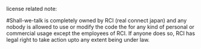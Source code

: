 license related note: 

#Shall-we-talk is completely owned by RCI (real connect japan) and any nobody is allowed to use or modify the code the for any kind of personal or commercial usage except the employees of RCI. If anyone does so, RCI has legal right to take action upto any extent being under law.
